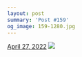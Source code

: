 ```yaml
---
layout: post
summary: 'Post #159'
og_image: 159-1280.jpg
---
```


<p>
  <time>
    <a href="/159">April 27, 2022</a>
  </time>
  <a href="/159">
    <img src="{{ site.assets_url }}/159-640.jpg" srcset="{{ site.assets_url }}/159-320.jpg 320w, {{ site.assets_url }}/159-640.jpg 640w, {{ site.assets_url }}/159-960.jpg 960w, {{ site.assets_url }}/159-1280.jpg 1280w" sizes="(min-width: 700px) 50vw, calc(100vw - 2rem)" />
  </a>
</p>
